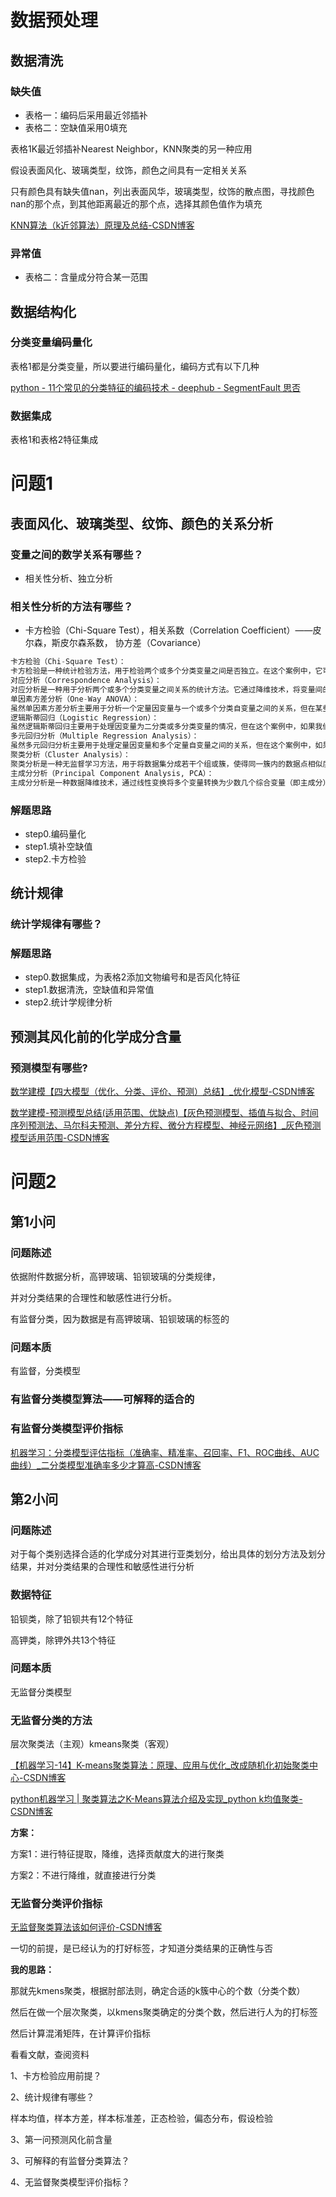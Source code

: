 # 数据预处理

## 数据清洗

### 缺失值

- 表格一：编码后采用最近邻插补
- 表格二：空缺值采用0填充

表格1K最近邻插补Nearest Neighbor，KNN聚类的另一种应用

假设表面风化、玻璃类型，纹饰，颜色之间具有一定相关关系

只有颜色具有缺失值nan，列出表面风华，玻璃类型，纹饰的散点图，寻找颜色nan的那个点，到其他距离最近的那个点，选择其颜色值作为填充

[KNN算法（k近邻算法）原理及总结-CSDN博客](https://blog.csdn.net/m0_74405427/article/details/133714384?ops_request_misc=&request_id=&biz_id=102&utm_term=knn算法&utm_medium=distribute.pc_search_result.none-task-blog-2~all~sobaiduweb~default-0-133714384.nonecase&spm=1018.2226.3001.4187)

### 异常值

- 表格二：含量成分符合某一范围

## 数据结构化

### 分类变量编码量化

表格1都是分类变量，所以要进行编码量化，编码方式有以下几种

[python - 11个常见的分类特征的编码技术 - deephub - SegmentFault 思否](https://segmentfault.com/a/1190000042747722)

### 数据集成

表格1和表格2特征集成



# 问题1

## 表面风化、玻璃类型、纹饰、颜色的关系分析

### 变量之间的数学关系有哪些？

- 相关性分析、独立分析

### 相关性分析的方法有哪些？

- 卡方检验（Chi-Square Test），相关系数（Correlation Coefficient）——皮尔森，斯皮尔森系数， 协方差（Covariance）

```python
卡方检验（Chi-Square Test）：
卡方检验是一种统计检验方法，用于检验两个或多个分类变量之间是否独立。在这个案例中，它可以用来分析表面风化（分类变量）与玻璃类型、纹饰和颜色（也都是分类变量）之间是否存在关联。通过构建二维或更高维的列联表，并计算卡方值，可以判断这些变量是否独立。
对应分析（Correspondence Analysis）：
对应分析是一种用于分析两个或多个分类变量之间关系的统计方法。它通过降维技术，将变量间的关系简化为一个或多个维度上的图形表示，从而直观地展示变量之间的关联。在这个案例中，对应分析可以用来研究表面风化与玻璃类型、纹饰和颜色之间的关系。
单因素方差分析（One-Way ANOVA）：
虽然单因素方差分析主要用于分析一个定量因变量与一个或多个分类自变量之间的关系，但在某些情况下，也可以结合其他方法（如独立样本t检验）来间接分析多个分类变量之间的关系。在这个案例中，它可以用来分析不同玻璃类型（或纹饰、颜色）的文物在表面风化方面的差异是否显著。
逻辑斯蒂回归（Logistic Regression）：
虽然逻辑斯蒂回归主要用于处理因变量为二分类或多分类变量的情况，但在这个案例中，如果我们将表面风化视为一个二分类变量（如“风化”与“未风化”），则可以结合玻璃类型、纹饰和颜色作为自变量来建立逻辑斯蒂回归模型，分析这些自变量对表面风化状态的影响。
多元回归分析（Multiple Regression Analysis）：
虽然多元回归分析主要用于处理定量因变量和多个定量自变量之间的关系，但在这个案例中，如果能够将表面风化量化为某种定量指标（如风化层的厚度或化学成分的变化量），则可以尝试使用多元回归分析来探究玻璃类型、纹饰和颜色等自变量对这种量化后的风化指标的影响。
聚类分析（Cluster Analysis）：
聚类分析是一种无监督学习方法，用于将数据集分成若干个组或簇，使得同一簇内的数据点相似度较高，而不同簇之间的数据点相似度较低。在这个案例中，可以使用聚类分析来探索不同玻璃文物在表面风化、玻璃类型、纹饰和颜色等特征上的自然分组情况，从而揭示这些变量之间的潜在关系。
主成分分析（Principal Component Analysis, PCA）：
主成分分析是一种数据降维技术，通过线性变换将多个变量转换为少数几个综合变量（即主成分），这些主成分能够保留原始数据的大部分信息。在这个案例中，可以使用PCA来提取玻璃文物在表面风化、玻璃类型、纹饰和颜色等方面的主要特征信息，并据此进行进一步的分析和解释。
```

### 解题思路

- step0.编码量化
- step1.填补空缺值 
- step2.卡方检验

## 统计规律

### 统计学规律有哪些？

### 解题思路

- step0.数据集成，为表格2添加文物编号和是否风化特征
- step1.数据清洗，空缺值和异常值
- step2.统计学规律分析

## 预测其风化前的化学成分含量

### 预测模型有哪些?

[数学建模【四大模型（优化、分类、评价、预测）总结】_优化模型-CSDN博客](https://blog.csdn.net/weixin_44949135/article/details/115614625)

[数学建模-预测模型总结(适用范围、优缺点)【灰色预测模型、插值与拟合、时间序列预测法、马尔科夫预测、差分方程、微分方程模型、神经元网络】_灰色预测模型适用范围-CSDN博客](https://blog.csdn.net/weixin_44949135/article/details/116500868)

# 问题2

## 第1小问

### 问题陈述

依据附件数据分析，高钾玻璃、铅钡玻璃的分类规律，

并对分类结果的合理性和敏感性进行分析。

有监督分类，因为数据是有高钾玻璃、铅钡玻璃的标签的

### 问题本质

有监督，分类模型

### 有监督分类模型算法——可解释的适合的





### 有监督分类模型评价指标

[机器学习：分类模型评估指标（准确率、精准率、召回率、F1、ROC曲线、AUC曲线）_二分类模型准确率多少才算高-CSDN博客](https://blog.csdn.net/Vermont_/article/details/108625669)

## 第2小问

### 问题陈述

对于每个类别选择合适的化学成分对其进行亚类划分，给出具体的划分方法及划分结果，并对分类结果的合理性和敏感性进行分析

### 数据特征

铅钡类，除了铅钡共有12个特征

高钾类，除钾外共13个特征

### 问题本质

无监督分类模型

### 无监督分类的方法

层次聚类法（主观）kmeans聚类（客观）

[【机器学习-14】K-means聚类算法：原理、应用与优化_改成随机化初始聚类中心-CSDN博客](https://blog.csdn.net/qq_38614074/article/details/137456095)

[python机器学习 | 聚类算法之K-Means算法介绍及实现_python k均值聚类-CSDN博客](https://blog.csdn.net/Claire_chen_jia/article/details/111060253)

**方案：**

方案1：进行特征提取，降维，选择贡献度大的进行聚类

方案2：不进行降维，就直接进行分类

### 无监督分类评价指标

[无监督聚类算法该如何评价-CSDN博客](https://blog.csdn.net/u013709270/article/details/74276533)



一切的前提，是已经认为的打好标签，才知道分类结果的正确性与否

**我的思路：**

那就先kmens聚类，根据肘部法则，确定合适的k簇中心的个数（分类个数）

然后在做一个层次聚类，以kmens聚类确定的分类个数，然后进行人为的打标签

然后计算混淆矩阵，在计算评价指标



看看文献，查阅资料

1、卡方检验应用前提？

2、统计规律有哪些？

样本均值，样本方差，样本标准差，正态检验，偏态分布，假设检验

3、第一问预测风化前含量

3、可解释的有监督分类算法？

4、无监督聚类模型评价指标？








